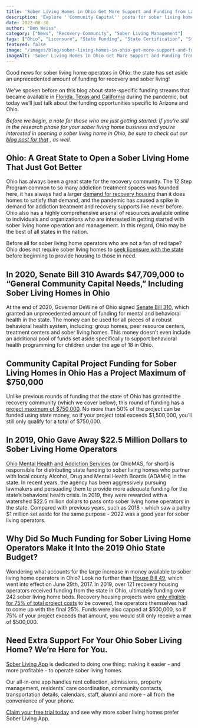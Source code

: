 ```yaml
---
title: 'Sober Living Homes in Ohio Get More Support and Funding from Lawmakers!'
description: 'Explore ''Community Capital'' posts for sober living homes. Learn how community resources, connections & support networks aid recovery.'
date: 2022-08-30
author: "Ben Weiss"
category: ["News", "Recovery Community", "Sober Living Management"]
tags: ["Ohio", "Licensure", "State Funding", "State Certification", "State Fees", "Grants", "Funding", "Community Capital", "Senate Bill 310", "House Bill 49"]
featured: false
image: "/images/blog/sober-living-homes-in-ohio-get-more-support-and-funding-from-lawmakers.jpg"
imageAlt: 'Sober Living Homes in Ohio Get More Support and Funding from Lawmakers!'
---
```


Good news for sober living home operators in Ohio: the state has set aside an unprecedented amount of funding for recovery and sober living!

We’ve spoken before on this blog about state-specific funding streams that became available in [Florida, Texas and California](<https://soberlivingapp.com/sober-living-app-blog/2022/8/3/operating-a-sober-living-home-in-california-texas-or-florida-lawmakers-are-sending-more-support-your-waynbsp>) during the pandemic, but today we’ll just talk about the funding opportunities specific to Arizona and Ohio. 

 _Before we begin, a note for those who are just getting started: If you’re still in the research phase for your sober living home business and you’re interested in opening a sober living home in Ohio, be sure to check out our_[ _blog post for that_](<https://soberlivingapp.com/sober-living-app-blog/2021/10/12/how-to-open-a-sober-living-home-in-ohio>) _, as well._

## Ohio: A Great State to Open a Sober Living Home That Just Got Better

Ohio has always been a great state for the recovery community. The 12 Step Program common to so many addiction treatment spaces was founded here, it has always had a larger [demand for recovery housing](<https://www.theohiocouncil.org/assets/WhitePaper/Whitepaper-Policy-Solutions-for-Ohios-MH-SUD-Crisis-August-2022.pdf>) than it does homes to satisfy that demand, and the pandemic has caused a spike in demand for addiction treatment and recovery supports like never before. Ohio also has a highly comprehensive arsenal of resources available online to individuals and organizations who are interested in getting started with sober living home operation and management. In this regard, Ohio may be the best of all states in the nation. 

Before all for sober living home operators who are not a fan of red tape? Ohio does not require sober living homes to [seek licensure with the state](<https://codes.ohio.gov/ohio-revised-code/section-340.034>) before beginning to provide housing to those in need. 

## In 2020, Senate Bill 310 Awards $47,709,000 to “General Community Capital Needs,” Including Sober Living Homes in Ohio

At the end of 2020, Governor DeWine of Ohio signed [Senate Bill 310](<https://www.legislature.ohio.gov/legislation/legislation-summary?id=GA133-SB-310>), which granted an unprecedented amount of funding for mental and behavioral health in the state. The money can be used for all pieces of a robust behavioral health system, including: group homes, peer resource centers, treatment centers and sober living homes. This money doesn’t even include an additional pool of funds set aside specifically to support behavioral health programming for children under the age of 18 in Ohio. 

## Community Capital Project Funding for Sober Living Homes in Ohio Has a Project Maximum of $750,000

Unlike previous rounds of funding that the state of Ohio has granted the recovery community (which we cover below), this round of funding has a [project maximum of $750,000](<https://mha.ohio.gov/wps/wcm/connect/gov/30647d5a-c5b2-40fc-a401-242174170d64/Board+Capital+Memo+6_2021.pdf? MOD=AJPERES&CVID=nNQHkyh>). No more than 50% of the project can be funded using state money, so if your project total exceeds $1,500,000, you’ll still only qualify for a total of $750,000. 

## In 2019, Ohio Gave Away $22.5 Million Dollars to Sober Living Home Operators

[Ohio Mental Health and Addiction Services](<https://ohio.gov/government/state-agencies/mental-health-and-addiction-services>) (or OhioMAS, for short) is responsible for distributing state funding to sober living homes who partner with local county Alcohol, Drug and Mental Health Boards (ADAMH) in the state. In recent years, the agency has been aggressively pursuing lawmakers and persuading them to provide more adequate funding for the state’s behavioral health crisis. In 2019, they were rewarded with a watershed $22.5 million dollars to pass onto sober living home operators in the state. Compared with previous years, such as 2018 - which saw a paltry $1 million set aside for the same purpose - 2022 was a good year for sober living operators.

## Why Did So Much Funding for Sober Living Home Operators Make it Into the 2019 Ohio State Budget?

Wondering what accounts for the large increase in money available to sober living home operators in Ohio? Look no further than [House Bill 49](<https://search-prod.lis.state.oh.us/solarapi/v1/general_assembly_132/bills/hb49/EN/07/hb49_07_EN?format=pdf>), which went into effect on June 29th, 2017. In 2019, over 121 recovery housing operators received funding from the state in Ohio, ultimately funding over 242 sober living home beds. Recovery housing projects were [only eligible for 75% of total project costs](<https://mha.ohio.gov/static/Portals/0/assets/SchoolsAndCommunities/CommunityAndHousing/CapitalPlanning/Community-Capital-Plan-FY19-24-Memo-and-Worksheets.pdf?ver=2018-12-14-110627-587>) to be covered, the operators themselves had to come up with the final 25%. Funds were also capped at $500,000, so if 75% of your project exceeds that amount, you would still only receive a max of $500,000.

## Need Extra Support For Your Ohio Sober Living Home? We’re Here for You.

[Sober Living App](</>) is dedicated to doing one thing: making it easier - and more profitable - to operate sober living homes. 

Our all-in-one app handles rent collection, admissions, property management, residents’ care coordination, community contacts, transportation details, calendars, staff, alumni and more - all from the convenience of your phone. 

[Claim your free trial today](<https://behavehealth.com/get-started>) and see why more sober living homes prefer Sober Living App.